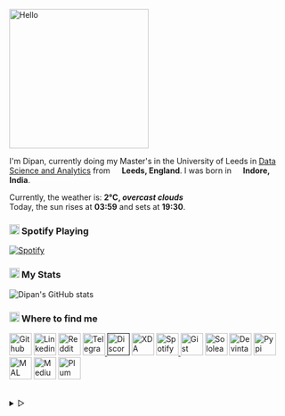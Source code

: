 <p><img alt="Hello" width="250px" src="https://i.imgur.com/Fihbexl.gif" /></p>
<p><codersrank-skills-chart username="themagicalmammal"></codersrank-skills-chart>
I&#39;m Dipan, currently doing my Master&#39;s in the University of Leeds in 
<a href="https://courses.leeds.ac.uk/i071/data-science-and-analytics-msc">Data Science and Analytics</a> 
from <img src="https://i.imgur.com/DPngeUJ.png" width="13"/> <b>Leeds, England</b>. 
I was born in <img src="https://i.imgur.com/DzzzpBo.png" width="13"/> <b>Indore, India</b>. </p>
<p><p>Currently, the weather is: <b> 2°C, 
   <i>overcast clouds</i></b></br>Today, the sun rises at <b>03:59</b> and sets at <b>19:30</b>.
</p></p>
<p><h3><img src="https://i.imgur.com/aSVPWXc.png" width="18"/> Spotify Playing</h3>
<a href="https://open.spotify.com/user/88h9x52o4rver6y7ka9upj5a6"><img src="https://spotify-pw0mefqpu-spotifydipan.vercel.app/api/spotify" alt="Spotify"></a></p>
<p><h3><img src="https://i.imgur.com/84QPnNl.png" width="18"/> My Stats
</h3>
<img src="https://github-readme-stats-bay-ten-48.vercel.app/api?username=themagicalmammal&amp;include_all_commits=true&amp;bg_color=30,e96443,904e95&amp;title_color=fff&amp;text_color=fff" alt="Dipan&#39;s GitHub stats"></p>
<p><h3><img src="https://i.imgur.com/yQHTmCW.png" width="18"/> Where to find me
</h3>
<a href="https://github.com/themagicalmammal/"> <img alt="Github" width="40px" src="https://i.imgur.com/RjscN2M.png" /></a>
<a href="https://uk.linkedin.com/in/themagicalmammal/"> <img alt="Linkedin" width="40px" src="https://i.imgur.com/Hp2w5wM.png" /></a>
<a href="https://www.reddit.com/user/themagicalmammal/"> <img alt="Reddit" width="40px" src="https://i.imgur.com/E8vTLyb.png" /></a>
<a href="https://telegram.im/@themagicalmammal"> <img alt="Telegram" width="40px" src="https://i.imgur.com/8uCq4fi.png" /> </a>
<a href=""> <img alt="Discord" width="40px" src="https://i.imgur.com/allk32s.png" /></a>
<a href="https://forum.xda-developers.com/m/themagicalmammal.9670192/"> <img alt="XDA" width="40px" src="https://i.imgur.com/ZkDQREa.png" /></a>
<a href="https://open.spotify.com/user/88h9x52o4rver6y7ka9upj5a6?si=i5kyqZQOQmOu_NRn-T7FQw&nd=1"> <img alt="Spotify" width="40px" src="https://i.imgur.com/TuGJlcZ.png" /> </a>
<a href="https://gist.github.com/themagicalmammal/"> <img alt="Gist" width="40px" src="https://i.imgur.com/6w4HNmL.png" /></a>
<a href="https://www.sololearn.com/profile/4562055"> <img alt="Sololearn" width="40px" src="https://i.imgur.com/6mnh2V5.png" /></a>
<a href="https://www.deviantart.com/themagicalmammal"> <img alt="Devintart" width="40px" src="https://i.imgur.com/YWUKoPE.png" /></a>
<a href="https://pypi.org/user/themagicalmammal/"> <img alt="Pypi" width="40px" src="https://i.imgur.com/901ps8h.png" /></a>
<a href="https://myanimelist.net/profile/themagicalmammal"> <img alt="MAL" width="40px" src="https://i.imgur.com/TnZcuA4.png" /></a>
<a href="https://medium.com/@d19cyber"> <img alt="Medium" width="40px" src="https://i.imgur.com/HvRIk6L.png" /></a>
<a href="https://secure.plum.io/p/2Ui2Qr0KSS7QP04pEq_-BQ"> <img alt="Plum" width="40px" src="https://i.imgur.com/PNhxaKM.png" /></a>
<br><br></p>
<p><details>
   <summary> &#9655;</summary>
   <h3><img src="https://i.imgur.com/Iv6o6Gf.png" width="18"/> GitHub Activity
   </h3>
   <!--START_SECTION:activity-->
1. 🎉 Merged PR [#58](https://github.com/themagicalmammal/stock-analyser/pull/58) in [themagicalmammal/stock-analyser](https://github.com/themagicalmammal/stock-analyser)
2. 🎉 Merged PR [#57](https://github.com/themagicalmammal/stock-analyser/pull/57) in [themagicalmammal/stock-analyser](https://github.com/themagicalmammal/stock-analyser)
3. ❌ Closed PR [#59](https://github.com/themagicalmammal/stock-analyser/pull/59) in [themagicalmammal/stock-analyser](https://github.com/themagicalmammal/stock-analyser)
4. 🎉 Merged PR [#55](https://github.com/themagicalmammal/stock-analyser/pull/55) in [themagicalmammal/stock-analyser](https://github.com/themagicalmammal/stock-analyser)
5. 🎉 Merged PR [#54](https://github.com/themagicalmammal/stock-analyser/pull/54) in [themagicalmammal/stock-analyser](https://github.com/themagicalmammal/stock-analyser)
<!--END_SECTION:activity-->
   <details>
      <summary> &#9655;</summary>
      <h3><img src="https://i.imgur.com/fYbz1Tu.gif" width="17"/> Activity Graph
      </h3>
      <img alt="Activity" width="547px" src="https://activity-graph.herokuapp.com/graph?username=themagicalmammal&theme=xcode&custom_title=Activity%20Graph&hide_border=true" />
      <br><br>
      <details>
         <summary> &#9655;</summary>
         <h3><img src="https://i.imgur.com/x8tsLuE.png" width="18"/> Trophies</h3>
         <a href="https://github.com/themagicalmammal"><img src="https://github-profile-trophy.vercel.app/?username=themagicalmammal&amp;theme=juicyfresh&amp;row=1&amp;column=5" alt="trophy"></a> 
         <details>
            <summary> &#9655;</summary>
            <h3><img src="https://i.imgur.com/xGG5c7N.png" width="18"/> QR Code</h3>
            <img alt="QRCode" width="200px" src="https://i.imgur.com/DSHPHdq.png" />
            <details>
               <summary> &#9655;</summary>
               <h3><img src="https://i.imgur.com/1mimHIo.png" width="18"/> Credits</h3></p>
<pre><code>           1. <span class="hljs-tag">&lt;<span class="hljs-name">img</span> <span class="hljs-attr">src</span>=<span class="hljs-string">"https://cdn-icons-png.flaticon.com/128/197/197484.png"</span> <span class="hljs-attr">width</span>=<span class="hljs-string">"13"</span>/&gt;</span> [Sourajit Karmakar](https://github.com/sourajitk)
           2. <span class="hljs-tag">&lt;<span class="hljs-name">img</span> <span class="hljs-attr">src</span>=<span class="hljs-string">"https://cdn-icons-png.flaticon.com/128/197/197564.png"</span> <span class="hljs-attr">width</span>=<span class="hljs-string">"13"</span>/&gt;</span> [Thomas Guibert](https://github.com/thmsgbrt)
           3. <span class="hljs-tag">&lt;<span class="hljs-name">img</span> <span class="hljs-attr">src</span>=<span class="hljs-string">"https://cdn-icons-png.flaticon.com/512/3909/3909444.png"</span> <span class="hljs-attr">width</span>=<span class="hljs-string">"13"</span>/&gt;</span> [Siv Ram Shastri Jonnalagadda](https://github.com/Prince-Shivaram)
           4. <span class="hljs-tag">&lt;<span class="hljs-name">img</span> <span class="hljs-attr">src</span>=<span class="hljs-string">"https://cdn-icons-png.flaticon.com/512/3909/3909444.png"</span> <span class="hljs-attr">width</span>=<span class="hljs-string">"13"</span>/&gt;</span> [Anurag Hazra](https://github.com/anuraghazra)
           5. <span class="hljs-tag">&lt;<span class="hljs-name">img</span> <span class="hljs-attr">src</span>=<span class="hljs-string">"https://cdn-icons-png.flaticon.com/128/197/197559.png"</span> <span class="hljs-attr">width</span>=<span class="hljs-string">"13"</span>/&gt;</span> [Harry](https://github.com/owl4ce)
           6. <span class="hljs-tag">&lt;<span class="hljs-name">img</span> <span class="hljs-attr">src</span>=<span class="hljs-string">"https://cdn-icons-png.flaticon.com/128/197/197484.png"</span> <span class="hljs-attr">width</span>=<span class="hljs-string">"13"</span>/&gt;</span> [Ryan Lanciaux](https://github.com/ryanlanciaux)
           <span class="hljs-tag">&lt;<span class="hljs-name">details</span>&gt;</span>
              <span class="hljs-tag">&lt;<span class="hljs-name">summary</span>&gt;</span> &amp;#9655;<span class="hljs-tag">&lt;/<span class="hljs-name">summary</span>&gt;</span>
              <span class="hljs-tag">&lt;<span class="hljs-name">h3</span>&gt;</span><span class="hljs-tag">&lt;<span class="hljs-name">img</span> <span class="hljs-attr">src</span>=<span class="hljs-string">"https://i.imgur.com/XJ0hI8P.png"</span> <span class="hljs-attr">width</span>=<span class="hljs-string">"18"</span>/&gt;</span>  
                 Visitor
              <span class="hljs-tag">&lt;/<span class="hljs-name">h3</span>&gt;</span>
              <span class="hljs-tag">&lt;<span class="hljs-name">img</span> <span class="hljs-attr">src</span>=<span class="hljs-string">"https://profile-counter.glitch.me/themagicalmammal/count.svg"</span> /&gt;</span>
              <span class="hljs-tag">&lt;<span class="hljs-name">br</span>&gt;</span><span class="hljs-tag">&lt;<span class="hljs-name">br</span>&gt;</span>
           <span class="hljs-tag">&lt;/<span class="hljs-name">details</span>&gt;</span>
        <span class="hljs-tag">&lt;/<span class="hljs-name">details</span>&gt;</span>
     <span class="hljs-tag">&lt;/<span class="hljs-name">details</span>&gt;</span>
  <span class="hljs-tag">&lt;/<span class="hljs-name">details</span>&gt;</span>
</code></pre><p>   </details>
</details>
<img src="https://i.imgur.com/JgaEjcz.png" width="13"/> <b>Last refresh:</b> Tuesday, 26 April, 23:50 BST</p>
